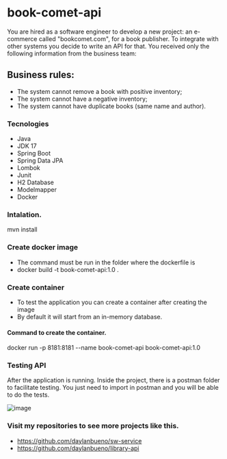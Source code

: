 # book-comet-api
You are hired as a software engineer to develop a new project: an e-commerce called "bookcomet.com", for a book publisher.
To integrate with other systems you decide to write an API for that.
You received only the following information from the business team:

## Business rules:
* The system cannot remove a book with positive inventory;
* The system cannot have a negative inventory;
* The system cannot have duplicate books (same name and author).

### Tecnologies
- Java
- JDK 17
- Spring Boot
- Spring Data JPA
- Lombok
- Junit
- H2 Database
- Modelmapper
- Docker


### Intalation.
mvn install 

### Create docker image
- The command must be run in the folder where the dockerfile is
- docker build  -t book-comet-api:1.0 .



### Create container 
- To test the application you can create a container after creating the image
- By default it will start from an in-memory database.
#### Command to create the container.
docker run -p 8181:8181 --name book-comet-api book-comet-api:1.0

### Testing API
After the application is running. Inside the project, there is a postman folder to facilitate testing.
You just need to import in postman and you will be able to do the tests.

![image](https://user-images.githubusercontent.com/17939912/197399174-51cf99a5-e8a7-4d38-8173-a042afb34814.png)


### Visit my repositories to see more projects like this.
- https://github.com/daylanbueno/sw-service
- https://github.com/daylanbueno/library-api

